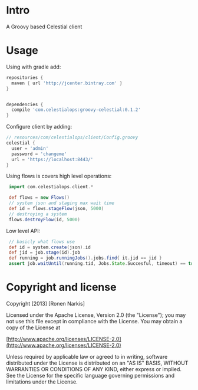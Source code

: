 # Intro

A Groovy based Celestial client

# Usage

Using with gradle add:

```groovy
repositories {
  maven { url 'http://jcenter.bintray.com' }
}


dependencies {
  compile 'com.celestialops:groovy-celestial:0.1.2'
}
```

Configure client by adding:

```groovy
// resources/com/celestialops/client/Config.groovy
celestial {
  user = 'admin'
  password = 'changeme'
  url = 'https://localhost:8443/'
}
```

Using flows is covers high level operations:

```groovy
 import com.celestialops.client.*

 def flows = new Flows()
 // system json and staging max wait time
 def id = flows.stageFlow(json, 5000)
 // destroying a system
 flows.destroyFlow(id, 5000)
```

Low level API:

```groovy
 // basicly what flows use
 def id = system.create(json).id 
 def jid = job.stage(id).job
 def running = job.runningJobs().jobs.find{ it.jid == jid } 
 assert job.waitUntil(running.tid, Jobs.State.Succesful, timeout) == true
```

# Copyright and license

Copyright [2013] [Ronen Narkis]

Licensed under the Apache License, Version 2.0 (the "License");
you may not use this file except in compliance with the License.
You may obtain a copy of the License at

  [http://www.apache.org/licenses/LICENSE-2.0](http://www.apache.org/licenses/LICENSE-2.0)

Unless required by applicable law or agreed to in writing, software
distributed under the License is distributed on an "AS IS" BASIS,
WITHOUT WARRANTIES OR CONDITIONS OF ANY KIND, either express or implied.
See the License for the specific language governing permissions and
limitations under the License.
